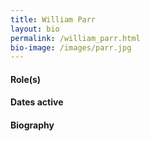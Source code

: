 ```yaml
---
title: William Parr
layout: bio
permalink: /william_parr.html
bio-image: /images/parr.jpg
---
```


#### Role(s)

#### Dates active

#### Biography